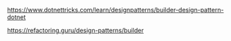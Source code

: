 ﻿https://www.dotnettricks.com/learn/designpatterns/builder-design-pattern-dotnet

https://refactoring.guru/design-patterns/builder